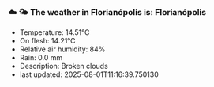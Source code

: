 ### ☁️ 🌤️  The weather in Florianópolis is: Florianópolis

- Temperature: 14.51°C
- On flesh: 14.21°C
- Relative air humidity: 84%
- Rain: 0.0 mm
- Description: Broken clouds
- last updated: 2025-08-01T11:16:39.750130
